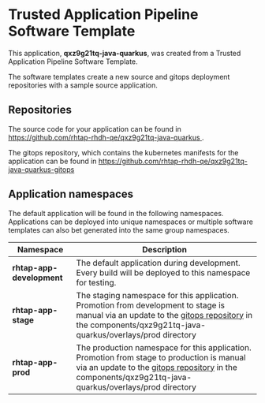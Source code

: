# Trusted Application Pipeline Software Template

This application, **qxz9g21tq-java-quarkus**, was created from a Trusted Application Pipeline Software Template.

The software templates create a new source and gitops deployment repositories with a sample source application. 

## Repositories

The source code for your application can be found in [https://github.com/rhtap-rhdh-qe/qxz9g21tq-java-quarkus ](https://github.com/rhtap-rhdh-qe/qxz9g21tq-java-quarkus ).
 
The gitops repository, which contains the kubernetes manifests for the application can be found in 
[https://github.com/rhtap-rhdh-qe/qxz9g21tq-java-quarkus-gitops ](https://github.com/rhtap-rhdh-qe/qxz9g21tq-java-quarkus-gitops ) 

## Application namespaces 

The default application will be found in the following namespaces. Applications can be deployed into unique namespaces or multiple software templates can also bet generated into the same group namespaces.  

|  Namespace   |  Description   |  
| -------- | -------- |   
| **rhtap-app-development** | The default application during development. Every build will be deployed to this namespace for testing. | 
| **rhtap-app-stage** | The staging namespace for this application. Promotion from development to stage is manual via an update to the [gitops repository](https://github.com/rhtap-rhdh-qe/qxz9g21tq-java-quarkus-gitops ) in the components/qxz9g21tq-java-quarkus/overlays/prod directory |  
| **rhtap-app-prod** | The production namespace for this application. Promotion from stage to production is manual via an update to the [gitops repository](https://github.com/rhtap-rhdh-qe/qxz9g21tq-java-quarkus-gitops ) in the components/qxz9g21tq-java-quarkus/overlays/prod directory | 